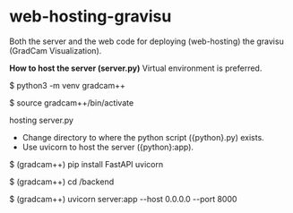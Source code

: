 # web-hosting-gravisu
Both the server and the web code for deploying (web-hosting) the gravisu (GradCam Visualization).

**How to host the server (server.py)**
Virtual environment is preferred.

$ python3 -m venv gradcam++

$ source gradcam++/bin/activate

hosting server.py
* Change directory to where the python script ({python}.py) exists.
* Use uvicorn to host the server ({python}:app).

$ (gradcam++) pip install FastAPI uvicorn

$ (gradcam++) cd /backend

$ (gradcam++) uvicorn server:app --host 0.0.0.0 --port 8000
